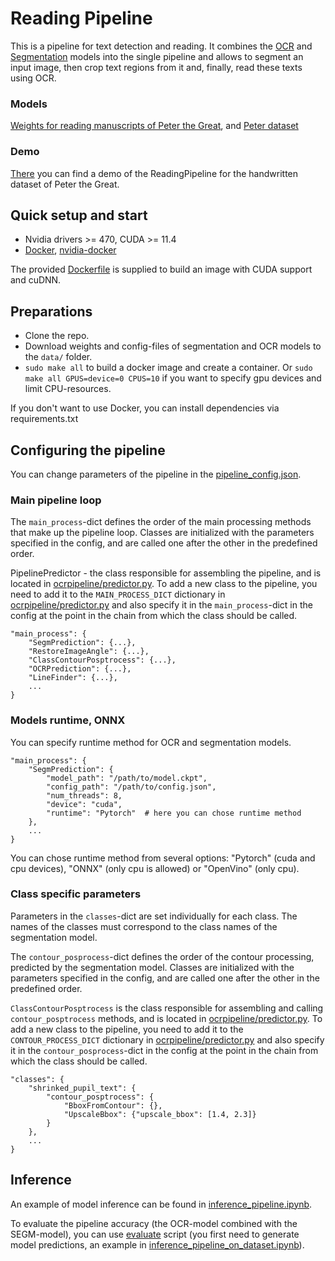 # Reading Pipeline

This is a pipeline for text detection and reading. It combines the [OCR](https://github.com/ai-forever/OCR-model) and [Segmentation](https://github.com/ai-forever/SEGM-model) models into the single pipeline and allows to segment an input image, then crop text regions from it and, finally, read these texts using OCR.

### Models

[Weights for reading manuscripts of Peter the Great](https://huggingface.co/sberbank-ai/ReadingPipeline-Peter), and [Peter dataset](https://huggingface.co/datasets/sberbank-ai/Peter)

### Demo

[There](https://huggingface.co/spaces/sberbank-ai/PeterRecognition) you can find a demo of the ReadingPipeline for the handwritten dataset of Peter the Great.

## Quick setup and start

- Nvidia drivers >= 470, CUDA >= 11.4
- [Docker](https://docs.docker.com/engine/install/ubuntu/), [nvidia-docker](https://github.com/NVIDIA/nvidia-docker)

The provided [Dockerfile](Dockerfile) is supplied to build an image with CUDA support and cuDNN.

## Preparations

- Clone the repo.
- Download weights and config-files of segmentation and OCR models to the `data/` folder.
- `sudo make all` to build a docker image and create a container.
   Or `sudo make all GPUS=device=0 CPUS=10` if you want to specify gpu devices and limit CPU-resources.

If you don't want to use Docker, you can install dependencies via requirements.txt

## Configuring the pipeline

You can change parameters of the pipeline in the [pipeline_config.json](scripts/pipeline_config.json).

### Main pipeline loop

The `main_process`-dict defines the order of the main processing methods that make up the pipeline loop. Classes are initialized with the parameters specified in the config, and are called one after the other in the predefined order.

PipelinePredictor - the class responsible for assembling the pipeline, and is located in [ocrpipeline/predictor.py](ocrpipeline/predictor.py). To add a new class to the pipeline, you need to add it to the `MAIN_PROCESS_DICT` dictionary in [ocrpipeline/predictor.py](ocrpipeline/predictor.py) and also specify it in the `main_process`-dict in the config at the point in the chain from which the class should be called.

```
"main_process": {
    "SegmPrediction": {...},
    "RestoreImageAngle": {...},
    "ClassContourPosptrocess": {...},
    "OCRPrediction": {...},
    "LineFinder": {...},
    ...
}
```

### Models runtime, ONNX

You can specify runtime method for OCR and segmentation models.

```
"main_process": {
    "SegmPrediction": {
        "model_path": "/path/to/model.ckpt",
        "config_path": "/path/to/config.json",
        "num_threads": 8,
        "device": "cuda",
        "runtime": "Pytorch"  # here you can chose runtime method
    },
    ...
}
```

You can chose runtime method from several options: "Pytorch" (cuda and cpu devices), "ONNX" (only cpu is allowed) or "OpenVino" (only cpu).

### Class specific parameters

Parameters in the `classes`-dict are set individually for each class. The names of the classes must correspond to the class names of the segmentation model.

The `contour_posprocess`-dict defines the order of the contour processing, predicted by the segmentation model. Classes are initialized with the parameters specified in the config, and are called one after the other in the predefined order.

`ClassContourPosptrocess` is the class responsible for assembling and calling `contour_posptrocess` methods, and is located in [ocrpipeline/predictor.py](ocrpipeline/predictor.py). To add a new class to the pipeline, you need to add it to the `CONTOUR_PROCESS_DICT` dictionary in [ocrpipeline/predictor.py](ocrpipeline/predictor.py) and also specify it in the `contour_posprocess`-dict in the config at the point in the chain from which the class should be called.

```
"classes": {
    "shrinked_pupil_text": {
        "contour_posptrocess": {
            "BboxFromContour": {},
            "UpscaleBbox": {"upscale_bbox": [1.4, 2.3]}
        }
    },
	...
}
```

## Inference

An example of model inference can be found in [inference_pipeline.ipynb](scripts/inference_pipeline.ipynb).

To evaluate the pipeline accuracy (the OCR-model combined with the SEGM-model), you can use [evaluate](scripts/evaluate.py) script (you first need to generate model predictions, an example in [inference_pipeline_on_dataset.ipynb](scripts/inference_pipeline_on_dataset.ipynb)).

